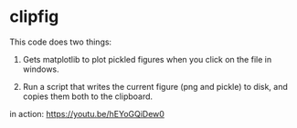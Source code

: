 # clipfig

This code does two things:

1. Gets matplotlib to plot pickled figures when you click on the file in windows.

2. Run a script that writes the current figure (png and pickle) to disk, and copies them both to the clipboard.

in action:
https://youtu.be/hEYoGQiDew0
